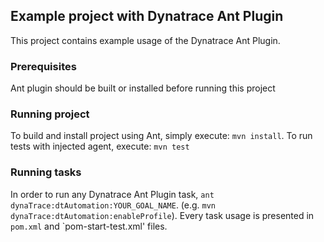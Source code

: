 ## Example project with Dynatrace Ant Plugin

This project contains example usage of the Dynatrace Ant Plugin.

### Prerequisites

Ant plugin should be built or installed before running this project

### Running project

To build and install project using Ant, simply execute: `mvn install`.
To run tests with injected agent, execute: `mvn test`

### Running tasks

In order to run any Dynatrace Ant Plugin task, `ant dynaTrace:dtAutomation:YOUR_GOAL_NAME`. (e.g. `mvn dynaTrace:dtAutomation:enableProfile`).
Every task usage is presented in `pom.xml` and `pom-start-test.xml' files.
